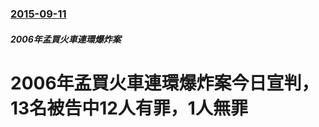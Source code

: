 ### [2015-09-11](/news/2015/09/11/index.md)

##### 2006年孟買火車連環爆炸案
# 2006年孟買火車連環爆炸案今日宣判，13名被告中12人有罪，1人無罪



